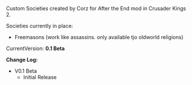 Custom Societies created by Corz for After the End mod in Crusader Kings 2.

Societies currently in place:
- Freemasons (work like assassins. only available tjo oldworld religions)
	

CurrentVersion: **0.1 Beta**

**Change Log:**

- V0.1 Beta
	- Initial Release
